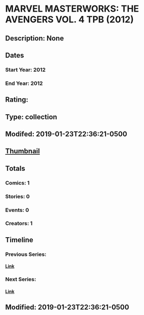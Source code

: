 # MARVEL MASTERWORKS: THE AVENGERS VOL. 4 TPB (2012)
## Description: None
## Dates
### Start Year: 2012
### End Year: 2012
## Rating: 
## Type: collection
## Modifed: 2019-01-23T22:36:21-0500
## [Thumbnail](http://i.annihil.us/u/prod/marvel/i/mg/b/40/image_not_available.jpg)
## Totals
### Comics: 1
### Stories: 0
### Events: 0
### Creators: 1
## Timeline
### Previous Series: 
#### [Link]()
### Next Series: 
#### [Link]()
## Modified: 2019-01-23T22:36:21-0500